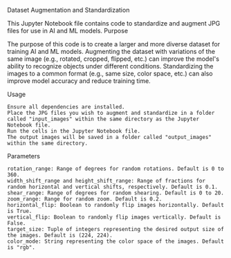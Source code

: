 Dataset Augmentation and Standardization

This Jupyter Notebook file contains code to standardize and augment JPG files for use in AI and ML models.
Purpose

The purpose of this code is to create a larger and more diverse dataset for training AI and ML models. Augmenting the dataset with variations of the same image (e.g., rotated, cropped, flipped, etc.) can improve the model's ability to recognize objects under different conditions. Standardizing the images to a common format (e.g., same size, color space, etc.) can also improve model accuracy and reduce training time.

Usage

    Ensure all dependencies are installed.
    Place the JPG files you wish to augment and standardize in a folder called "input_images" within the same directory as the Jupyter Notebook file.
    Run the cells in the Jupyter Notebook file.
    The output images will be saved in a folder called "output_images" within the same directory.

Parameters

    rotation_range: Range of degrees for random rotations. Default is 0 to 360.
    width_shift_range and height_shift_range: Range of fractions for random horizontal and vertical shifts, respectively. Default is 0.1.
    shear_range: Range of degrees for random shearing. Default is 0 to 20.
    zoom_range: Range for random zoom. Default is 0.2.
    horizontal_flip: Boolean to randomly flip images horizontally. Default is True.
    vertical_flip: Boolean to randomly flip images vertically. Default is False.
    target_size: Tuple of integers representing the desired output size of the images. Default is (224, 224).
    color_mode: String representing the color space of the images. Default is "rgb".
